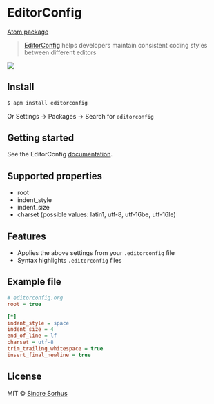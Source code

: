 # EditorConfig

[Atom package](https://atom.io/packages/editorconfig)

> [EditorConfig](http://editorconfig.org) helps developers maintain consistent coding styles between different editors

![](https://f.cloud.github.com/assets/170270/2327994/dfe40cb4-a3f6-11e3-862f-894999973373.png)


## Install

```sh
$ apm install editorconfig
```

Or Settings → Packages → Search for `editorconfig`


## Getting started

See the EditorConfig [documentation](http://editorconfig.org).


## Supported properties

- root
- indent_style
- indent_size
- charset (possible values: latin1, utf-8, utf-16be, utf-16le)

## Features

- Applies the above settings from your `.editorconfig` file
- Syntax highlights `.editorconfig` files


## Example file

```ini
# editorconfig.org
root = true

[*]
indent_style = space
indent_size = 4
end_of_line = lf
charset = utf-8
trim_trailing_whitespace = true
insert_final_newline = true
```


## License

MIT © [Sindre Sorhus](http://sindresorhus.com)

